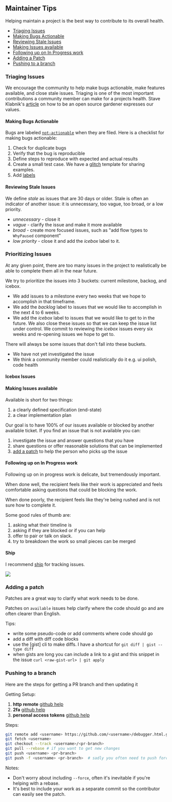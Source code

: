 ## Maintainer Tips

Helping maintain a project is the best way to contribute to its overall health.

* [Triaging Issues](#triaging-issues)
* [Making Bugs Actionable](#making-bugs-actionable)
* [Reviewing Stale Issues](#reviewing-stale-issues)
* [Making Issues available](#making-issues-available)
* [Following up on In Progress work](#following-up-on-in-progress-work)
* [Adding a Patch](#adding-a-patch)
* [Pushing to a branch](#pushing-to-a-branch)

### Triaging Issues

We encourage the community to help make bugs actionable, make features available,
and close stale issues. Triaging is one of the most important contributions a
community member can make for a projects health. Stave Klabnik's
[article][gardening] on how to be an open source gardener expresses our values.

#### Making Bugs Actionable

Bugs are labeled [`not-actionable`][na] when they are filed. Here is a checklist
for making bugs actionable:

1. Check for duplicate bugs
2. Verify that the bug is reproducible
3. Define steps to reproduce with expected and actual results
4. Create a small test case. We have a [glitch] template for sharing examples.
5. Add [labels](./issues.md#labels)

#### Reviewing Stale Issues

We define _stale_ as issues that are 30 days or older. Stale is often an indicator of another issue: it is unnecessary, too vague, too broad, or a low priority.

* _unnecessary_ - close it
* _vague_ - clarify the issue and make it more available
* _broad_ - create more focused issues, such as "add flow types to `WhyPaused` component"
* _low priority_ - close it and add the _icebox_ label to it.

### Prioritizing Issues

At any given point, there are too many issues in the project to realistically be able to complete them all in the near future.

We try to prioritize the issues into 3 buckets: current milestone, backog, and icebox.

* We add issues to a milestone every two weeks that we hope to accomplish in that timeframe.
* We add the _backlog_ label to issues that we would like to accomplish in the next 4 to 6 weeks.
* We add the _icebox_ label to issues that we would like to get to in the future. We also close these issues so that we can keep the issue list under control. We commit to reviewing the _icebox_ issues every six weeks and re-opening issues we hope to get to.

There will always be some issues that don't fall into these buckets.

* We have not yet investigated the issue
* We think a community member could realistically do it e.g. ui polish, code health

#### Icebox Issues

#### Making Issues available

Available is short for two things:

1. a clearly defined specification (end-state)
2. a clear implementation plan

Our goal is to have 100% of our issues available or blocked by another available ticket.
If you find an issue that is not available you can:

1. investigate the issue and answer questions that you have
2. share questions or offer reasonable solutions that can be implemented
3. [add a patch](#adding-a-patch) to help the person who picks up the issue

#### Following up on In Progress work

Following up on in progress work is delicate, but tremendously important.

When done well, the recipient feels like their work is appreciated and feels comfortable asking questions that could be blocking the work.

When done poorly, the recipient feels like they're being rushed and is not sure how to complete it.

Some good rules of thumb are:

1. asking what their timeline is
2. asking if they are blocked or if you can help
3. offer to pair or talk on slack.
4. try to breakdown the work so small pieces can be merged

#### Ship

I recommend [ship] for tracking issues.

![][ship-screenshot]

### Adding a patch

Patches are a great way to clarify what work needs to be done.

Patches on `available` issues help clarify where the code should go and are often clearer than English.

Tips:

* write some pseudo-code or add comments where code should go
* add a diff with diff code blocks
* use the \[gist] cli to make diffs. I have a shortcut for `git diff | gist --type diff`
* when gists are long you can include a link to a gist and this snippet in the issue `curl <raw-gist-url> | git apply`

### Pushing to a branch

Here are the steps for getting a PR branch and then updating it

Getting Setup:

1. **http remote** [github help][github-remote]
2. **2fa** [github help][github-2fa]
3. **personal access tokens** [github help][github-pat]

Steps:

```bash
git remote add <username> https://github.com/<username>/debugger.html.git
git fetch <username>
git checkout --track <username>/<pr-branch>
git pull --rebase # if you want to get new changes
git push <username> <pr-branch>
git push -f <username> <pr-branch>  # sadly you often need to push force
```

Notes:

* Don't worry about including `--force`, often it's inevitable if you're helping with a rebase.
* It's best to include your work as a separate commit so the contributor can easily see the patch.

[enhancements board]: https://github.com/devtools-html/debugger.html/projects/5
[ship]: https://www.realartists.com
[ship-screenshot]: https://cloud.githubusercontent.com/assets/254562/23369201/8fe98b82-fcde-11e6-9dac-3e40547f29ad.png
[github-2fa]: https://help.github.com/articles/securing-your-account-with-two-factor-authentication-2fa/
[github-pat]: https://help.github.com/articles/creating-a-personal-access-token-for-the-command-line/
[github-remote]: https://help.github.com/articles/adding-a-remote/
[gardening]: http://words.steveklabnik.com/how-to-be-an-open-source-gardener
[glitch]: https://fabulous-umbrella.glitch.me/
[na]: https://github.com/devtools-html/debugger.html/labels/not-actionable
